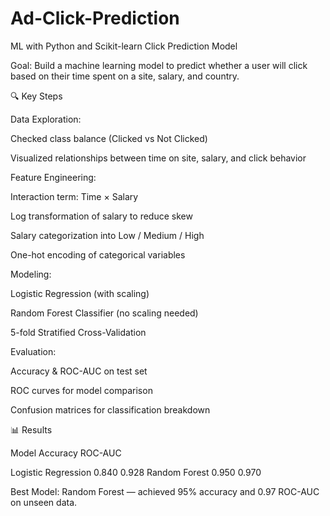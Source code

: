 # Ad-Click-Prediction
ML with Python and Scikit-learn 
Click Prediction Model

Goal: Build a machine learning model to predict whether a user will click based on their time spent on a site, salary, and country.

🔍 Key Steps

Data Exploration:

Checked class balance (Clicked vs Not Clicked)

Visualized relationships between time on site, salary, and click behavior


Feature Engineering:

Interaction term: Time × Salary

Log transformation of salary to reduce skew

Salary categorization into Low / Medium / High

One-hot encoding of categorical variables


Modeling:

Logistic Regression (with scaling)

Random Forest Classifier (no scaling needed)

5-fold Stratified Cross-Validation


Evaluation:

Accuracy & ROC-AUC on test set

ROC curves for model comparison

Confusion matrices for classification breakdown



📊 Results

Model	Accuracy	ROC-AUC

Logistic Regression	0.840	0.928
Random Forest	0.950	0.970


Best Model: Random Forest — achieved 95% accuracy and 0.97 ROC-AUC on unseen data.
